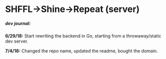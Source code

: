 # SHFFL->Shine->Repeat (server)

##### dev journal:
**6/29/18:** Start rewriting the backend in Go, starting from a throwaway/static dev server.

**7/4/18:** Changed the repo name, updated the readme, bought the domain.
